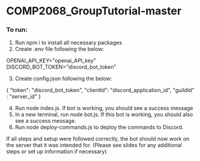# COMP2068_GroupTutorial-master

### To run:

1. Run npm i to install all necessary packages
2. Create .env file following the below:

OPENAI_API_KEY="openai_API_key"
DISCORD_BOT_TOKEN="discord_bot_token"

3. Create config.json following the below:

{
	"token": "discord_bot_token",
    "clientId": "discord_application_id",
    "guildId" : "server_id"
}

4. Run node index.js. If bot is working, you should see a success message
5. In a new terminal, run node bot.js. If this bot is working, you should also see a success message.
6. Run node deploy-commands.js to deploy the commands to Discord.

If all steps and setup were followed correctly, the bot should now work on the server that it was intended for.
(Please see slides for any additional steps or set up information if necessary)

